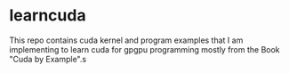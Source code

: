# learncuda
This repo contains cuda kernel and program examples that I am implementing to learn cuda for gpgpu programming mostly from the Book "Cuda by Example".s
